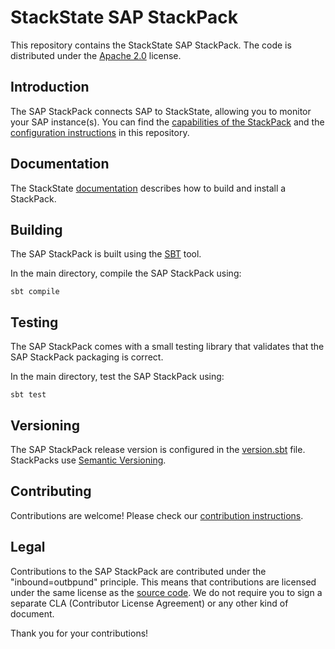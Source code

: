 # StackState SAP StackPack

This repository contains the StackState SAP StackPack. The code is distributed under the [Apache 2.0](LICENSE) license.

## Introduction

The SAP StackPack connects SAP to StackState, allowing you to monitor your SAP instance(s). You can find the
[capabilities of the StackPack](stackpacks/sap/src/main/resources/overview.md) and the [configuration instructions](stackpacks/sap/src/main/resources/detailed-overview.md) in this repository.

## Documentation

The StackState [documentation](https://docs.stackstate.com/develop/creating_stackpacks/) describes how to build and install a StackPack.

## Building

The SAP StackPack is built using the [SBT](https://www.scala-sbt.org/) tool.

In the main directory, compile the SAP StackPack using:

```
sbt compile
```

## Testing

The SAP StackPack comes with a small testing library that validates that the SAP StackPack packaging is correct.

In the main directory, test the SAP StackPack using:

```
sbt test
```

## Versioning

The SAP StackPack release version is configured in the [version.sbt](sap/version.sbt) file. StackPacks use [Semantic Versioning](https://semver.org/).

## Contributing

Contributions are welcome! Please check our [contribution instructions](CONTRIBUTING.md).

## Legal

Contributions to the SAP StackPack are contributed under the "inbound=outbpund" principle. This means
that contributions are licensed under the same license as the [source code](LICENSE).
We do not require you to sign a separate CLA (Contributor License Agreement) or any other kind of document.

Thank you for your contributions!
